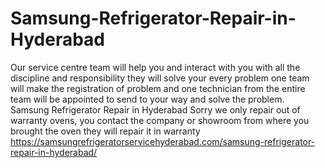 # Samsung-Refrigerator-Repair-in-Hyderabad
Our service centre team will help you and interact with you with all the discipline and responsibility they will solve your every problem one team will make the registration of problem and one technician from the entire team will be appointed to send to your way and solve the problem. Samsung Refrigerator Repair in Hyderabad  Sorry we only repair out of warranty ovens, you contact the company or showroom from where you brought the oven they will repair it in warranty   https://samsungrefrigeratorservicehyderabad.com/samsung-refrigerator-repair-in-hyderabad/
